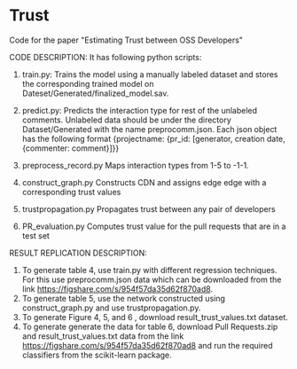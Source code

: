 # Trust
Code for the paper "Estimating Trust between OSS Developers"

CODE DESCRIPTION:
    It has following python scripts:
1. train.py:
    Trains the model using a manually labeled dataset and stores the corresponding trained model on             Dateset/Generated/finalized_model.sav.

2. predict.py:
   Predicts the interaction type for rest of the unlabeled comments. Unlabeled data should be under the directory        Dataset/Generated with the name preprocomm.json. Each json object has the following format
   {projectname: {pr_id: [generator, creation date, {commenter: comment}]}}

3. preprocess_record.py
   Maps interaction types from 1-5 to -1-1.

4. construct_graph.py
   Constructs CDN and assigns edge edge with a corresponding trust values
   
5. trustpropagation.py
    Propagates trust between any pair of developers
    
6. PR_evaluation.py
   Computes trust value for the pull requests that are in a test set
 
RESULT REPLICATION DESCRIPTION:
1. To generate table 4, use train.py with different regression techniques. For this use preprocomm.json data which can be downloaded from the link https://figshare.com/s/954f57da35d62f870ad8.
2. To generate table 5, use the network constructed using construct_graph.py and use trustpropagation.py. 
3. To generate Figure 4, 5, and 6 , download result_trust_values.txt dataset.
4. To generate generate the data for table 6, download Pull Requests.zip and result_trust_values.txt  data from the link https://figshare.com/s/954f57da35d62f870ad8 and run the required classifiers from the scikit-learn package. 
   
